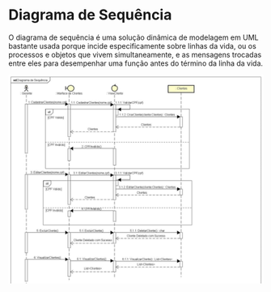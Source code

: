 # Diagrama de Sequência

O diagrama de sequência é uma solução dinâmica de modelagem em UML bastante usada porque incide especificamente sobre linhas da vida, ou os processos e objetos que vivem simultaneamente, e as mensagens trocadas entre eles para desempenhar uma função antes do término da linha da vida.

![diagramadesequencia](https://github.com/RYHBTG/IMAGESDUMP/blob/main/IMAGES%20OVERLEAF/diagramsequencia.jpg)     
